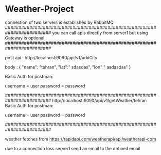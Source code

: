 # Weather-Project

connection of two servers is established by RabbitMQ
#########################################################################
you can call apis directly from server1 but using Gateway is optional
#########################################################################

post api : http://localhost:9090/api/v1/addCity

body : {
     "name": "tehran",
     "lat":" sdasdas",
     "lon":" asdasdas"
}

Basic Auth for postman:

username = user
password = password

#########################################################################
http://localhost:9090/api/v1/getWeather/tehran
Basic Auth for postman:

username = user
password = password


#########################################################################

weather fetches from https://rapidapi.com/weatherapi/api/weatherapi-com

due to a connection loss server1 send an email to the defined email 

